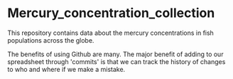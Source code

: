 # Mercury_concentration_collection
This repository contains data about the mercury concentrations in fish populations across the globe.

The benefits of using Github are many. The major benefit of adding to our spreadsheet through 'commits' is that we can track the history of changes to who and where if we make a mistake. 
